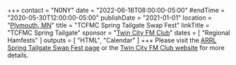+++
contact = "N0NY"
date = "2022-06-18T08:00:00-05:00"
#endTime =  "2020-05-30T12:00:00-05:00"
publishDate = "2021-01-01"
location = "[Plymouth, MN](https://www.google.com/maps/place/West+Medicine+Lake+Community+Club/@44.9977916,-93.4325584,17z/)"
title = "TCFMC Spring Tailgate Swap Fest"
linkTitle = "TCFMC Spring Tailgate"
sponsor = "[Twin City FM Club](http://tcfmc.org)"
dates = [ "Regional Hamfests" ]
outputs = [ "HTML", "Calendar" ]
+++
Please visit the 
[ARRL Spring Tailgate Swap Fest page](http://www.arrl.org/hamfests/spring-tailgate-swap-fest)
or the [Twin City FM Club website](https://tcfmc.org/)
for more details.
